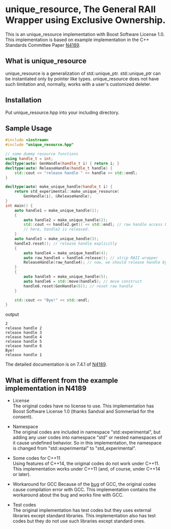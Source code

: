 unique\_resource, The General RAII Wrapper using Exclusive Ownership.
===

This is an unique\_resource implementation with Boost Software License 1.0.  
This implementation is based on example implementation in the C++ Standards Committee Paper [N4189](http://www.open-std.org/jtc1/sc22/wg21/docs/papers/2014/n4189.pdf).

What is unique\_resource
---

unique\_resource is a generalization of std::unique\_ptr.
std::unique\_ptr can be instantiated only by pointer like types.
unique\_resource does not have such limitation and, normally, works with a user's customized deleter.

Installation
---

Put unique\_resource.hpp into your including directory.

Sample Usage
---

```c++
#include <iostream>
#include "unique_resource.hpp"

// some dummy resource functions
using handle_t = int;
decltype(auto) GenHandle(handle_t i) { return i; }
decltype(auto) ReleaseHandle(handle_t handle) {
	std::cout << "release handle " << handle << std::endl;
}

decltype(auto) make_unique_handle(handle_t i) {
	return std_experimental::make_unique_resource(
		GenHandle(i), &ReleaseHandle);
}
int main() {
	auto handle1 = make_unique_handle(1);
	{
		auto handle2 = make_unique_handle(2);
		std::cout << handle2.get() << std::endl; // raw handle access by get()
		// here, handle2 is released.
	}
	auto handle3 = make_unique_handle(3);
	handle3.reset(); // release handle explicitly
	{
		auto handle4 = make_unique_handle(4);
		auto raw_handle4 = handle4.release(); // strip RAII wrapper
		ReleaseHandle(raw_handle4); // now, we should release handle by hand.
	}
	{
		auto handle5 = make_unique_handle(5);
		auto handle6 = std::move(handle5); // move construct
		handle6.reset(GenHandle(6)); // reset raw handle
	}

	std::cout << "Bye!" << std::endl;
}
```

output

```
2
release handle 2
release handle 3
release handle 4
release handle 5
release handle 6
Bye!
release handle 1
```

The detailed documentation is on 7.4.1 of [N4189](http://www.open-std.org/jtc1/sc22/wg21/docs/papers/2014/n4189).

What is different from the example implementation in N4189
---

- License  
The original codes have no license to use. This implementation has Boost Software License 1.0 (thanks Sandval and Sommerlad for the consent).

- Namespace  
The original codes are included in namespace "std::experimental", but adding any user codes into namespace "std" or nested namespaces of it cause undefined behavior. So in this implementation, the namespace is changed from "std::experimental" to "std\_experimental".

- Some codes for C++11  
Using features of C++14, the original codes do not work under C++11. This implementation works under C++11 (and, of course, under C++14 or later).

- Workaround for GCC
Because of the [bug](https://gcc.gnu.org/bugzilla/show_bug.cgi?id=52869) of GCC, the original codes cause compilation error with GCC. This implementation contains the workaround about the bug and works fine with GCC.

- Test codes  
The original implementation has test codes but they uses external libraries except standard libraries. This implementation also has test codes but they do not use such libraries except standard ones.
